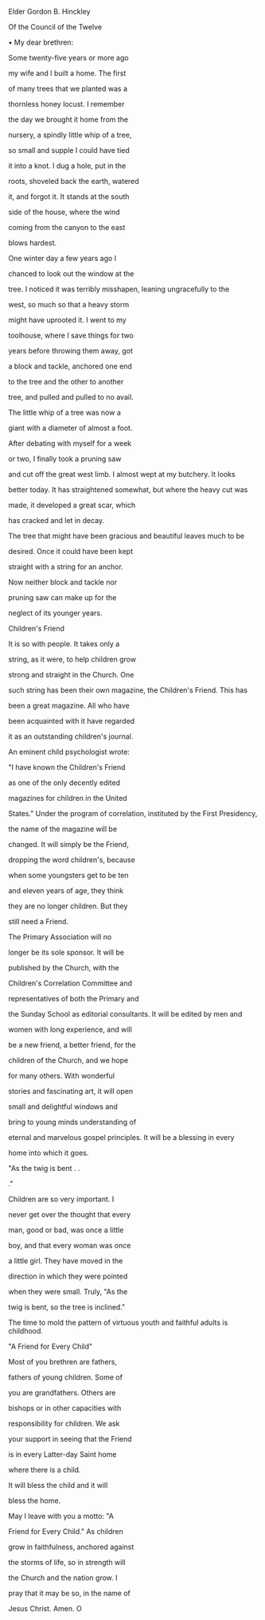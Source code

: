 Elder Gordon B. Hinckley

Of the Council of the Twelve

• My dear brethren:

Some twenty-five years or more ago

my wife and I built a home. The first

of many trees that we planted was a

thornless honey locust. I remember

the day we brought it home from the

nursery, a spindly little whip of a tree,

so small and supple I could have tied

it into a knot. I dug a hole, put in the

roots, shoveled back the earth, watered

it, and forgot it. It stands at the south

side of the house, where the wind

coming from the canyon to the east

blows hardest.

One winter day a few years ago I

chanced to look out the window at the

tree. I noticed it was terribly misshapen, leaning ungracefully to the

west, so much so that a heavy storm

might have uprooted it. I went to my

toolhouse, where I save things for two

years before throwing them away, got

a block and tackle, anchored one end

to the tree and the other to another

tree, and pulled and pulled to no avail.

The little whip of a tree was now a

giant with a diameter of almost a foot.

After debating with myself for a week

or two, I finally took a pruning saw

and cut off the great west limb. I almost wept at my butchery. It looks

better today. It has straightened somewhat, but where the heavy cut was

made, it developed a great scar, which

has cracked and let in decay.

The tree that might have been gracious and beautiful leaves much to be

desired. Once it could have been kept

straight with a string for an anchor.

Now neither block and tackle nor

pruning saw can make up for the

neglect of its younger years.

Children's Friend

It is so with people. It takes only a

string, as it were, to help children grow

strong and straight in the Church. One

such string has been their own magazine, the Children's Friend. This has

been a great magazine. All who have

been acquainted with it have regarded

it as an outstanding children's journal.

An eminent child psychologist wrote:

"I have known the Children's Friend

as one of the only decently edited

magazines for children in the United

States." Under the program of correlation, instituted by the First Presidency,

the name of the magazine will be

changed. It will simply be the Friend,

dropping the word children's, because

when some youngsters get to be ten

and eleven years of age, they think

they are no longer children. But they

still need a Friend.

The Primary Association will no

longer be its sole sponsor. It will be

published by the Church, with the

Children's Correlation Committee and

representatives of both the Primary and

the Sunday School as editorial consultants. It will be edited by men and

women with long experience, and will

be a new friend, a better friend, for the

children of the Church, and we hope

for many others. With wonderful

stories and fascinating art, it will open

small and delightful windows and

bring to young minds understanding of

eternal and marvelous gospel principles. It will be a blessing in every

home into which it goes.

"As the twig is bent . .

."

Children are so very important. I

never get over the thought that every

man, good or bad, was once a little

boy, and that every woman was once

a little girl. They have moved in the

direction in which they were pointed

when they were small. Truly, "As the

twig is bent, so the tree is inclined."

The time to mold the pattern of virtuous youth and faithful adults is childhood.

"A Friend for Every Child"

Most of you brethren are fathers,

fathers of young children. Some of

you are grandfathers. Others are

bishops or in other capacities with

responsibility for children. We ask

your support in seeing that the Friend

is in every Latter-day Saint home

where there is a child.

It will bless the child and it will

bless the home.

May I leave with you a motto: "A

Friend for Every Child." As children

grow in faithfulness, anchored against

the storms of life, so in strength will

the Church and the nation grow. I

pray that it may be so, in the name of

Jesus Christ. Amen. O

